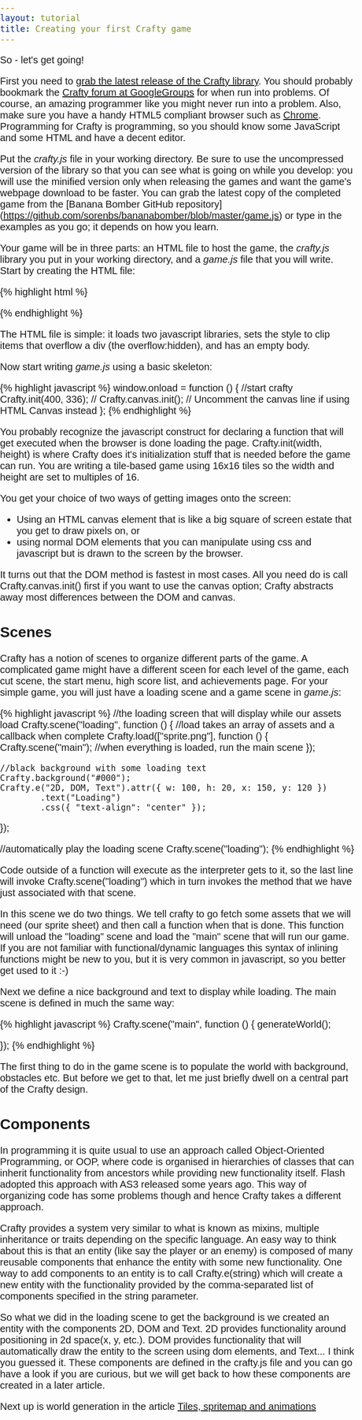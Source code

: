 ```yaml
---
layout: tutorial
title: Creating your first Crafty game
---
```


So - let's get going!

First you need to [grab the latest release of the Crafty library](http://craftyjs.com/tutorial/getting-started/download-and-setup).  You should probably bookmark the [Crafty forum at GoogleGroups](https://groups.google.com/forum/#!forum/craftyjs) for when run into problems.  Of course,
an amazing programmer like you might never run into a problem.   Also, make sure you have a handy HTML5 compliant browser such as [Chrome](https://chrome.google.com).
Programming for Crafty is programming, so you should know some JavaScript and some HTML and have a decent editor.   

Put the *crafty.js* file in your working directory.  Be sure to use the uncompressed version of the library so that you can see what is going on while you develop:  you will use the
minified version only when releasing the games and want the game's webpage download to be faster.  You can grab the
latest copy of the completed game from the [Banana Bomber GitHub repository] (https://github.com/sorenbs/bananabomber/blob/master/game.js) or
type in the examples as you go; it depends on how you learn.

Your game will be in three parts:  an HTML file to host the game, the *crafty.js* library you put in your working directory, and a *game.js* file that you will write.
Start by creating the HTML file:

{% highlight html %}
<!DOCTYPE html>
<head>
    <script type="text/javascript" src="crafty.js"></script>
    <script type="text/javascript" src="game.js"></script>
    <title>My Crafty Game</title>
    <style>
    body, html { margin:0; padding: 0; overflow:hidden; font-family:Arial; font-size:20px }
    #cr-stage { border:2px solid black; margin:5px auto; color:white }
    </style>
</head>
<body>
</body>
</html>
{% endhighlight %}

The HTML file is simple:  it loads two javascript libraries, sets the style to clip items that overflow a div (the overflow:hidden), and has an empty body.

Now start writing *game.js* using a basic skeleton:

{% highlight javascript %}
window.onload = function () {
    //start crafty
    Crafty.init(400, 336);
    // Crafty.canvas.init();
    // Uncomment the canvas line if using HTML Canvas instead 
};
{% endhighlight %}

You probably recognize the javascript construct for declaring a function that will get executed when the browser is done loading the page. 
Crafty.init(width, height) is where Crafty does it's initialization stuff that is needed before the game can run.
You are writing a tile-based game using 16x16 tiles so the width and height are set to multiples of 16.

You get your choice of two ways of getting images onto the screen:

* Using an HTML canvas element that is like a big square of screen estate that you get to draw pixels on, or 
* using normal DOM elements that you can manipulate using css and javascript but is drawn to the screen by the browser. 

It turns out that the DOM method is fastest in most cases.  All you need do is call Crafty.canvas.init() first if you want to use the canvas option; Crafty abstracts away most differences between the DOM and canvas.

## Scenes

Crafty has a notion of scenes to organize different parts of the game.  A complicated game might have a different sceen for each
level of the game, each cut scene, the start menu, high score list, and achievements page.   For your simple game, you 
will just have a loading scene and a game scene in *game.js*:

{% highlight javascript %}
//the loading screen that will display while our assets load
Crafty.scene("loading", function () {
    //load takes an array of assets and a callback when complete
    Crafty.load(["sprite.png"], function () {
        Crafty.scene("main"); //when everything is loaded, run the main scene
    });

    //black background with some loading text
    Crafty.background("#000");
    Crafty.e("2D, DOM, Text").attr({ w: 100, h: 20, x: 150, y: 120 })
            .text("Loading")
            .css({ "text-align": "center" });
});

//automatically play the loading scene
Crafty.scene("loading");
{% endhighlight %}

Code outside of a function will execute as the interpreter gets to it, so the last line will invoke Crafty.scene("loading") which in turn invokes the method that we have just associated with that scene.

In this scene we do two things. We tell crafty to go fetch some assets that we will need (our sprite sheet) and then call a function when that is done. This function will unload the "loading" scene and load the "main" scene that will run our game. If you are not familiar with functional/dynamic languages this syntax of inlining functions might be new to you, but it is very common in javascript, so you better get used to it :-)

Next we define a nice background and text to display while loading. The main scene is defined in much the same way:

{% highlight javascript %}
Crafty.scene("main", function () {
    generateWorld();

});
{% endhighlight %}

The first thing to do in the game scene is to populate the world with background, obstacles etc. But before we get to that, let me just briefly dwell on a central part of the Crafty design.

## Components

In programming it is quite usual to use an approach called Object-Oriented Programming, or OOP, where code is organised in hierarchies of classes that can inherit functionality from ancestors while providing new functionality itself. Flash adopted this approach with AS3 released some years ago. This way of organizing code has some problems though and hence Crafty takes a different approach.

Crafty provides a system very similar to what is known as mixins, multiple inheritance or traits depending on the specific language. An easy way to think about this is that an entity (like say the player or an enemy) is composed of many reusable components that enhance the entity with some new functionality. One way to add components to an entity is to call Crafty.e(string) which will create a new entity with the functionality provided by the comma-separated list of components specified in the string parameter. 

So what we did in the loading scene to get the background is we created an entity with the components 2D, DOM and Text. 2D provides functionality around positioning in 2d space(x, y, etc.). DOM provides functionality that will automatically draw the entity to the screen using dom elements, and Text... I think you guessed it. These components are defined in the crafty.js file and you can go have a look if you are curious, but we will get back to how these components are created in a later article.


Next up is world generation in the article [Tiles, spritemap and animations](graphics)

